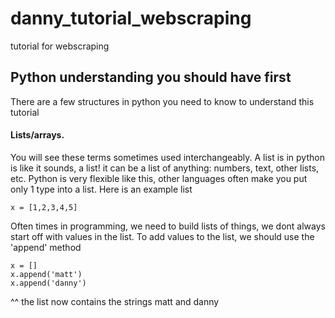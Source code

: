 # danny_tutorial_webscraping
tutorial for webscraping


## Python understanding you should have first

There are a few structures in python you need to know to understand this tutorial

#### Lists/arrays.  

You will see these terms sometimes used interchangeably.  A list is in python is like it sounds, a list! it can be a list of anything: numbers, text, other lists, etc.  Python is very flexible like this, other languages often make you put only 1 type into a list.  Here is an example list
```
x = [1,2,3,4,5]
```

Often times in programming, we need to build lists of things, we dont always start off with values in the list.  To add values to the list, we should use the 'append' method
```
x = []
x.append('matt')
x.append('danny')
```
^^ the list now contains the strings matt and danny
